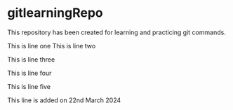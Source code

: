 # gitlearningRepo


This repository has been created for learning and practicing git commands.

This is line one
This is line two


This is line three


This is line four

This is line five

This line is added on 22nd March 2024
